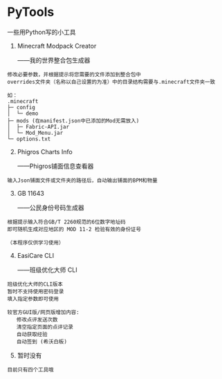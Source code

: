 # PyTools

一些用Python写的小工具

1. Minecraft Modpack Creator

   ——我的世界整合包生成器

```
修改必要参数，并根据提示将您需要的文件添加到整合包中
overrides文件夹（名称以自己设置的为准）中的目录结构需要与.minecraft文件夹一致

如：
.minecraft
├─ config
│  └─ demo
├─ mods (在manifest.json中已添加的Mod无需放入)
│  ├─ Fabric-API.jar
│  └─ Mod_Menu.jar
└─ options.txt
```

2. Phigros Charts Info

   ——Phigros铺面信息查看器

```
输入Json铺面文件或文件夹的路径后，自动输出铺面的BPM和物量
```

3. GB 11643

   ——公民身份号码生成器

```
根据提示输入符合GB/T 2260规范的6位数字地址码
即可随机生成对应地区的 MOD 11-2 检验有效的身份证号

（本程序仅供学习使用）
```

4. EasiCare CLI

   ——班级优化大师 CLI

```
班级优化大师的CLI版本
暂时不支持使用密码登录
填入指定参数即可使用

较官方GUI版/网页版增加内容:
   修改点评发送次数
   清空指定页面的点评记录
   自动获取经验
   自动签到 (希沃白板)
```

5. 暂时没有

```
目前只有四个工具哦
```